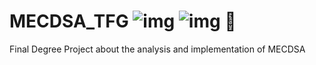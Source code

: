 # MECDSA_TFG  ![img](https://img.shields.io/badge/awesome-TFG-red)  ![img](https://img.shields.io/badge/buhohacker-MECDSA%20TFG-blue) 🦉

Final Degree Project about the analysis and implementation of MECDSA
